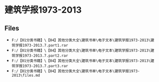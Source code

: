 # 建筑学报1973-2013

## Files

- `F:/【01分类书籍】\【04】其他分类大全\建筑书单\电子文本\建筑学报1973-2013\建筑学报1973-2013.7.part1.rar`
- `F:/【01分类书籍】\【04】其他分类大全\建筑书单\电子文本\建筑学报1973-2013\建筑学报1973-2013.7.part2.rar`
- `F:/【01分类书籍】\【04】其他分类大全\建筑书单\电子文本\建筑学报1973-2013\建筑学报1973-2013.7.part3.rar`
- `F:/【01分类书籍】\【04】其他分类大全\建筑书单\电子文本\建筑学报1973-2013\files.md`
